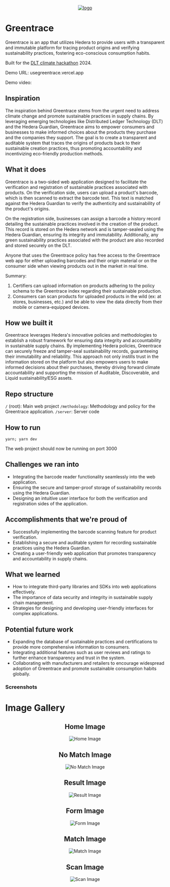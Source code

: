 <p align='center'>
  <a href="https://imgbb.com/"><img src="https://i.ibb.co/h2fwv6V/logo.png" alt="logo" border="0"></a>
</p>

# Greentrace

Greentrace is an app that utilizes Hedera to provide users with a transparent and immutable platform for tracing product origins and verifying sustainability practices, fostering eco-conscious consumption habits.

Built for the <a href="https://dlt-climate-hackathon.devpost.com/" target="_blank">DLT climate hackathon</a> 2024.

Demo URL: usegreentrace.vercel.app

Demo video:

## Inspiration
The inspiration behind Greentrace stems from the urgent need to address climate change and promote sustainable practices in supply chains. By leveraging emerging technologies like Distributed Ledger Technology (DLT) and the Hedera Guardian, Greentrace aims to empower consumers and businesses to make informed choices about the products they purchase and the companies they support. The goal is to create a transparent and auditable system that traces the origins of products back to their sustainable creation practices, thus promoting accountability and incentivizing eco-friendly production methods.

## What it does

Greentrace is a two-sided web application designed to facilitate the verification and registration of sustainable practices associated with products. On the verification side, users can upload a product's barcode, which is then scanned to extract the barcode text. This text is matched against the Hedera Guardian to verify the authenticity and sustainability of the product's origins.

On the registration side, businesses can assign a barcode a history record detailing the sustainable practices involved in the creation of the product. This record is stored on the Hedera network and is tamper-sealed using the Hedera Guardian, ensuring its integrity and immutability. Additionally, any green sustainability practices associated with the product are also recorded and stored securely on the DLT.

Anyone that uses the Greentrace policy has free access to the Greentrace web app for either uploading barcodes and their origin material or on the consumer side when viewing products out in the market in real time.

Summary:
1. Certifiers can upload information on products adhering to the policy schema to the Greentrace index regarding their sustainable production.
2. Consumers can scan products for uploaded products in the wild (ex: at stores, businesses, etc.) and be able to view the data directly from their mobile or camera-equipped devices.

## How we built it

Greentrace leverages Hedera's innovative policies and methodologies to establish a robust framework for ensuring data integrity and accountability in sustainable supply chains. By implementing Hedera policies, Greentrace can securely freeze and tamper-seal sustainability records, guaranteeing their immutability and reliability. This approach not only instills trust in the information stored on the platform but also empowers users to make informed decisions about their purchases, thereby driving forward climate accountability and supporting the mission of Auditable, Discoverable, and Liquid sustainability/ESG assets.

## Repo structure
`/` (root): Main web project
`/methodology`: Methodology and policy for the Greentrace application.
`/server`: Server code

## How to run

`yarn; yarn dev`

The web project should now be running on port 3000


## Challenges we ran into
- Integrating the barcode reader functionality seamlessly into the web application.
- Ensuring the secure and tamper-proof storage of sustainability records using the Hedera Guardian.
- Designing an intuitive user interface for both the verification and registration sides of the application.


## Accomplishments that we're proud of
- Successfully implementing the barcode scanning feature for product verification.
- Establishing a secure and auditable system for recording sustainable practices using the Hedera Guardian.
- Creating a user-friendly web application that promotes transparency and accountability in supply chains.

## What we learned
- How to integrate third-party libraries and SDKs into web applications effectively.
- The importance of data security and integrity in sustainable supply chain management.
- Strategies for designing and developing user-friendly interfaces for complex applications.

## Potential future work
- Expanding the database of sustainable practices and certifications to provide more comprehensive information to consumers.
- Integrating additional features such as user reviews and ratings to further enhance transparency and trust in the system.
- Collaborating with manufacturers and retailers to encourage widespread adoption of Greentrace and promote sustainable consumption habits globally.

### Screenshots


# Image Gallery

<div align="center">
  <div style="max-width: 600px;">
    <h2>Home Image</h2>
    <img src="img/home.png" alt="Home Image" style="max-width: 100%;">
  </div>
  <div style="max-width: 600px;">
    <h2>No Match Image</h2>
    <img src="img/no_match.png" alt="No Match Image" style="max-width: 100%;">
  </div>
  <div style="max-width: 600px;">
    <h2>Result Image</h2>
    <img src="img/result.png" alt="Result Image" style="max-width: 100%;">
  </div>
  <div style="max-width: 600px;">
    <h2>Form Image</h2>
    <img src="img/form.png" alt="Form Image" style="max-width: 100%;">
  </div>
  <div style="max-width: 600px;">
    <h2>Match Image</h2>
    <img src="img/match.png" alt="Match Image" style="max-width: 100%;">
  </div>
  <div style="max-width: 600px;">
    <h2>Scan Image</h2>
    <img src="img/scan.png" alt="Scan Image" style="max-width: 100%;">
  </div>
</div>
